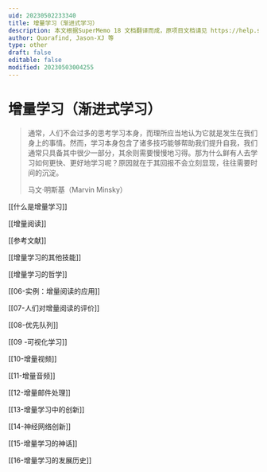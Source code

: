 ```yaml
---
uid: 20230502233340
title: 增量学习（渐进式学习）
description: 本文根据SuperMemo 18 文档翻译而成，原项目文档请见 https://help.supermemo.org/wiki/Incremental_learning#History_of_incremental_learning
author: Quorafind, Jason-XJ 等
type: other
draft: false
editable: false
modified: 20230503004255
---
```


# 增量学习（渐进式学习）

> 通常，人们不会过多的思考学习本身，而理所应当地认为它就是发生在我们身上的事情。然而，学习本身包含了诸多技巧能够帮助我们提升自我，我们通常只具备其中很少一部分，其余则需要慢慢地习得。那为什么鲜有人去学习如何更快、更好地学习呢？原因就在于其回报不会立刻显现，往往需要时间的沉淀。
>
> 马文·明斯基（Marvin Minsky）

[[什么是增量学习]]

[[增量阅读]]

[[参考文献]]

[[增量学习的其他技能]]

[[增量学习的哲学]]

[[06-实例：增量阅读的应用]]

[[07-人们对增量阅读的评价]]

[[08-优先队列]]

[[09 -可视化学习]]

[[10-增量视频]]

[[11-增量音频]]

[[12-增量邮件处理]]

[[13-增量学习中的创新]]

[[14-神经网络创新]]

[[15-增量学习的神话]]

[[16-增量学习的发展历史]]